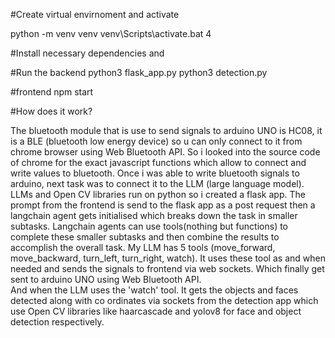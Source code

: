 
#Create virtual envirnoment and activate
<!-- in cmd -->
python -m venv venv
venv\Scripts\activate.bat   4

#Install necessary dependencies and 

#Run the backend 
python3 flask_app.py
python3 detection.py 

#frontend 
npm start


#How does it work?

The bluetooth module that is use to send signals to arduino UNO is HC08, it is a BLE (bluetooth low energy device) so u can only connect to it from chrome browser using Web Bluetooth API. So i looked into the source code of chrome for the exact javascript functions which allow to connect and write values to bluetooth. Once i was able to write bluetooth signals to arduino, next task was to connect it to the LLM (large language model).
LLMs and Open CV libraries run on python so i created a flask app. The prompt from the frontend is send to the flask app as a post request then a langchain agent gets initialised which breaks down the task in smaller subtasks. Langchain agents can use tools(nothing but functions) to complete these smaller subtasks and then combine the results to accomplish the overall task.
My LLM  has 5 tools (move_forward, move_backward, turn_left, turn_right, watch).
It uses these tool as and when needed and sends the signals to frontend via web sockets. Which finally get sent to arduino UNO using Web Bluetooth API.  
And when the LLM uses the 'watch' tool. It gets the objects and faces detected along with co ordinates via sockets from the detection app which use Open CV libraries like haarcascade and yolov8 for face and object detection respectively.